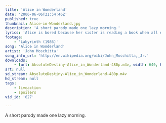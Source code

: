 ```yaml
---
title: 'Alice in Wonderland'
date: '2006-06-06T21:54:46Z'
published: true
thumbnail: Alice-in-Wonderland.jpg
description: 'A short parody made one lazy morning.'
lyrics: 'Alice is bored because her sister is reading a book when all of a sudden a white rabbit wearing a vest runs by mumbling something about being late. Not being able to mind her own business, Alice follows the rabbit down into a hole and falls down and down, landing with a thud. Alice finds a bottle that says DRINK ME and she drinks it and gets <em>very very small</em>. She finds a cake that says EAT ME so she eats it and gets <em>very very tall</em>. "Curiouser and curiouser," cries Alice which isn''t very good English but it gets the point across. Then Alice starts to shrink again and she falls into a pool of her own tears along with a Mouse, a Duck, a Dodo a a Lory and an Eaglet! After another gruelling round of DRINK ME / EAT ME Alice runs into the woods were she meets a blue caterpillar sitting on a mushroom, puffing on a hookah! "Alice baby, what''s happening? Mellow out this is Wonderland!" So Alice chomps on some mushrooms and the Duches sneezes because there''s too much pepper in the soup. The Cheshire Cat keep smiling and the world''s ugliest baby turns into a squirming pig. Then it''s time for tea! The Mad Hatter, the March Hare and the Sleepy Dormouse talk in stupid riddles so Alice finds more stimulating conversation in a garden of talking flowers. Next the Queen of Hearts plays crochet with flamingo mallets and hedgehog balls and <strong>then</strong> Alice takes the stand in the Trial of the Missing Tarts. Alice''s testimony so angers the Queen that she shouts "Off with her head!" which is Alice''s cue to wake up and face the facts: it was all just a dream and a good thing too because Alice knew nothing of tarts and even less of torts.'
footage:
    - 'Labyrinth (1986)'
song: 'Alice in Wonderland'
artist: 'John Moschitta'
song_info_url: 'http://en.wikipedia.org/wiki/John_Moschitta,_Jr.'
downloads:
    - {url: AbsoluteDestiny-Alice_in_Wonderland-480p.m4v, width: 640, height: 272, mimetype: video/mp4}
srt: null
sd_stream: AbsoluteDestiny-Alice_in_Wonderland-480p.m4v
hd_stream: null
tags:
    - liveaction
    - spoilers
vid_id: '027'

---
```

A short parody made one lazy morning.